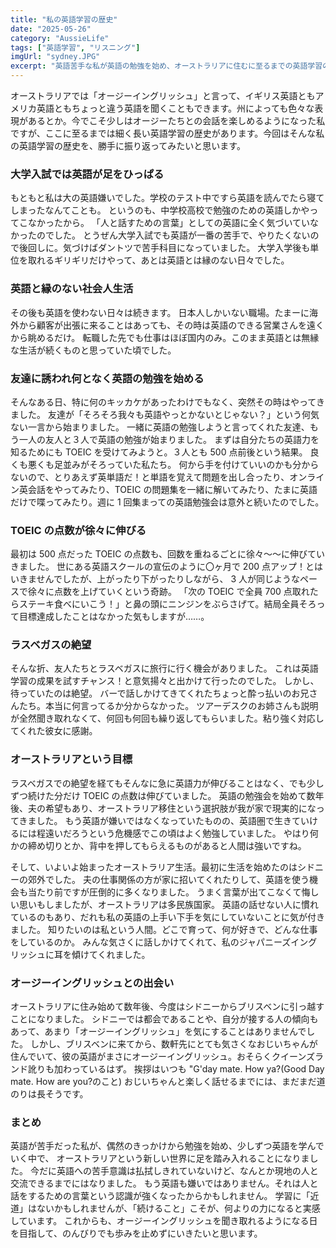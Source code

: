```yaml
---
title: "私の英語学習の歴史"
date: "2025-05-26"
category: "AussieLife"
tags: ["英語学習", "リスニング"]
imgUrl: "sydney.JPG"
excerpt: "英語苦手な私が英語の勉強を始め、オーストラリアに住むに至るまでの英語学習の歴史を勝手に振り返ります。"
---
```


オーストラリアでは「オージーイングリッシュ」と言って、イギリス英語ともアメリカ英語ともちょっと違う英語を聞くこともできます。州によっても色々な表現があるとか。今でこそ少しはオージーたちとの会話を楽しめるようになった私ですが、ここに至るまでは細く長い英語学習の歴史があります。今回はそんな私の英語学習の歴史を、勝手に振り返ってみたいと思います。

### 大学入試では英語が足をひっぱる

もともと私は大の英語嫌いでした。学校のテスト中ですら英語を読んでたら寝てしまったなんてことも。
というのも、中学校高校で勉強のための英語しかやってこなかったから。
「人と話すための言葉」としての英語に全く気づいていなかったのでした。
とうぜん大学入試でも英語が一番の苦手で、やりたくないので後回しに。気づけばダントツで苦手科目になっていました。
大学入学後も単位を取れるギリギリだけやって、あとは英語とは縁のない日々でした。

### 英語と縁のない社会人生活

その後も英語を使わない日々は続きます。
日本人しかいない職場。たまーに海外から顧客が出張に来ることはあっても、その時は英語のできる営業さんを遠くから眺めるだけ。
転職した先でも仕事はほぼ国内のみ。このまま英語とは無縁な生活が続くものと思っていた頃でした。

### 友達に誘われ何となく英語の勉強を始める

そんなある日、特に何のキッカケがあったわけでもなく、突然その時はやってきました。
友達が「そろそろ我々も英語やっとかないとじゃない？」という何気ない一言から始まりました。
一緒に英語の勉強しようと言ってくれた友達、もう一人の友人と３人で英語の勉強が始まりました。
まずは自分たちの英語力を知るためにも TOEIC を受けてみようと。３人とも 500 点前後という結果。
良くも悪くも足並みがそろっていた私たち。
何から手を付けていいのかも分からないので、とりあえず英単語だ！と単語を覚えて問題を出し合ったり、オンライン英会話をやってみたり、TOEIC の問題集を一緒に解いてみたり、たまに英語だけで喋ってみたり。週に 1 回集まっての英語勉強会は意外と続いたのでした。

### TOEIC の点数が徐々に伸びる

最初は 500 点だった TOEIC の点数も、回数を重ねるごとに徐々～～に伸びていきました。
世にある英語スクールの宣伝のように〇ヶ月で 200 点アップ！とはいきませんでしたが、上がったり下がったりしながら、
3 人が同じようなペースで徐々に点数を上げていくという奇跡。
「次の TOEIC で全員 700 点取れたらステーキ食べにいこう！」と鼻の頭にニンジンをぶらさげて。結局全員そろって目標達成したことはなかった気もしますが……。

### ラスベガスの絶望

そんな折、友人たちとラスベガスに旅行に行く機会がありました。
これは英語学習の成果を試すチャンス！と意気揚々と出かけて行ったのでした。
しかし、待っていたのは絶望。
バーで話しかけてきてくれたちょっと酔っ払いのお兄さんたち。本当に何言ってるか分からなかった。
ツアーデスクのお姉さんも説明が全然聞き取れなくて、何回も何回も繰り返してもらいました。粘り強く対応してくれた彼女に感謝。

### オーストラリアという目標

ラスベガスでの絶望を経てもそんなに急に英語力が伸びることはなく、でも少しずつ続けた分だけ TOEIC の点数は伸びていました。
英語の勉強会を始めて数年後、夫の希望もあり、オーストラリア移住という選択肢が我が家で現実的になってきました。
もう英語が嫌いではなくなっていたものの、英語圏で生きていけるには程遠いだろうという危機感でこの頃はよく勉強していました。
やはり何かの締め切りとか、背中を押してもらえるものがあると人間は強いですね。

そして、いよいよ始まったオーストラリア生活。最初に生活を始めたのはシドニーの郊外でした。
夫の仕事関係の方が家に招いてくれたりして、英語を使う機会も当たり前ですが圧倒的に多くなりました。
うまく言葉が出てこなくて悔しい思いもしましたが、オーストラリアは多民族国家。
英語の話せない人に慣れているのもあり、だれも私の英語の上手い下手を気にしていないことに気が付きました。
知りたいのは私という人間。どこで育って、何が好きで、どんな仕事をしているのか。
みんな気さくに話しかけてくれて、私のジャパニーズイングリッシュに耳を傾けてくれました。

### オージーイングリッシュとの出会い

オーストラリアに住み始めて数年後、今度はシドニーからブリスベンに引っ越すことになりました。
シドニーでは都会であることや、自分が接する人の傾向もあって、あまり「オージーイングリッシュ」を気にすることはありませんでした。
しかし、ブリスベンに来てから、数軒先にとても気さくなおじいちゃんが住んでいて、彼の英語がまさにオージーイングリッシュ。おそらくクイーンズランド訛りも加わっているはず。
挨拶はいつも "G'day mate. How ya?(Good Day mate. How are you?のこと)
おじいちゃんと楽しく話せるまでには、まだまだ道のりは長そうです。

### まとめ

英語が苦手だった私が、偶然のきっかけから勉強を始め、少しずつ英語を学んでいく中で、
オーストラリアという新しい世界に足を踏み入れることになりました。
今だに英語への苦手意識は払拭しきれていないけど、なんとか現地の人と交流できるまでにはなりました。
もう英語も嫌いではありません。それは人と話をするための言葉という認識が強くなったからかもしれません。
学習に「近道」はないかもしれませんが、「続けること」こそが、何よりの力になると実感しています。
これからも、オージーイングリッシュを聞き取れるようになる日を目指して、のんびりでも歩みを止めずにいきたいと思います。
